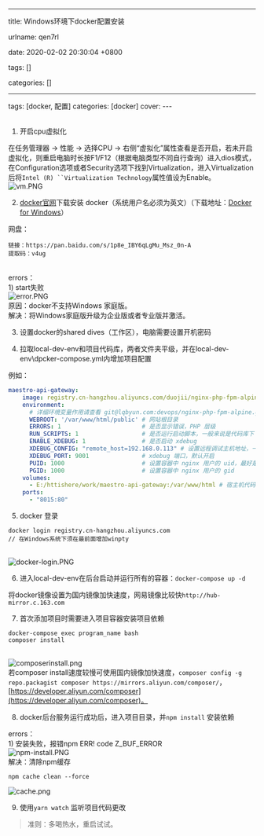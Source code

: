 
---

title: Windows环境下docker配置安装

urlname: qen7rl

date: 2020-02-02 20:30:04 +0800

tags: []

categories: []

---
tags: [docker, 配置]
categories: [docker]
cover:
---<br /><!-- more --><br />

1. 开启cpu虚拟化

在任务管理器 → 性能 → 选择CPU → 右侧“虚拟化”属性查看是否开启，若未开启虚拟化，则重启电脑时长按F1/F12（根据电脑类型不同自行查询）进入dios模式，在Configuration选项或者Security选项下找到Virtualization，进入Virtualization后将`Intel (R) ``Virtualization Technology`属性值设为Enable。<br />![vm.PNG](https://cdn.nlark.com/yuque/0/2020/png/250093/1580649379168-febc0a55-5cae-4303-81cd-8df2990aedcf.png#align=left&display=inline&height=304&margin=%5Bobject%20Object%5D&name=vm.PNG&originHeight=304&originWidth=647&size=15454&status=done&style=none&width=647)

2. [docker官网](https://hub.docker.com/editions/community/docker-ce-desktop-windows)下载安装 docker（系统用户名必须为英文）（下载地址：[Docker for Windows](https://download.docker.com/win/stable/Docker%20for%20Windows%20Installer.exe)）

网盘：
```
链接：https://pan.baidu.com/s/1p8e_IBY6qLgMu_Msz_0n-A 
提取码：v4ug
```

<br />errors：<br />1) start失败<br />![error.PNG](https://cdn.nlark.com/yuque/0/2020/png/250093/1580651886751-15bbd2e4-ae11-439e-a3da-ab50d1928a3a.png#align=left&display=inline&height=866&margin=%5Bobject%20Object%5D&name=error.PNG&originHeight=866&originWidth=1018&size=155367&status=done&style=none&width=1018)<br />原因：docker不支持Windows 家庭版。<br />解决：将Windows家庭版升级为企业版或者专业版并激活。<br />

3. 设置docker的shared dives（工作区），电脑需要设置开机密码



4. 拉取local-dev-env和项目代码库，两者文件夹平级，并在local-dev-env\dpcker-compose.yml内增加项目配置

例如：<br />

```yaml
maestro-api-gateway:
    image: registry.cn-hangzhou.aliyuncs.com/duojii/nginx-php-fpm-alpine
    environment:
      # 详细环境变量作用请查看 git@lqbyun.com:devops/nginx-php-fpm-alpine.git 里的 scripts/start.sh
      WEBROOT: '/var/www/html/public' # 网站根目录
      ERRORS: 1                       # 是否显示错误，PHP 层级
      RUN_SCRIPTS: 1                  # 是否运行启动脚本，一般来说是代码库下 scripts 目录下的脚本
      ENABLE_XDEBUG: 1                # 是否启动 xdebug
      XDEBUG_CONFIG: "remote_host=192.168.0.113" # 设置远程调试主机地址，一般来说为宿主机地址
      XDEBUG_PORT: 9001               # xdebug 端口，默认开启
      PUID: 1000                      # 设置容器中 nginx 用户的 uid，最好是和本机的当前用户 uid 保持一致，否则在 Linux,OSX环境下可能会出现权限问题
      PGID: 1000                      # 设置容器中 nginx 用户的 gid
    volumes:
      - E:/httishere/work/maestro-api-gateway:/var/www/html # 宿主机代码目录映射到容器中
    ports:
      - "8015:80"  
```


5. docker 登录
```git
docker login registry.cn-hangzhou.aliyuncs.com
// 在Windows系统下须在最前面增加winpty
```

<br />![docker-login.PNG](https://cdn.nlark.com/yuque/0/2020/png/250093/1580657621970-6de2bb85-4817-47e8-be31-d98df37a0ed1.png#align=left&display=inline&height=100&margin=%5Bobject%20Object%5D&name=docker-login.PNG&originHeight=100&originWidth=770&size=10424&status=done&style=none&width=770)<br />

6. 进入local-dev-env在后台启动并运行所有的容器：`docker-compose up -d`

将docker镜像设置为国内镜像加快速度，网易镜像比较快`http://hub-mirror.c.163.com`

7. 首次添加项目时需要进入项目容器安装项目依赖



```git
docker-compose exec program_name bash
composer install
```

<br />![composerinstall.png](https://cdn.nlark.com/yuque/0/2020/png/250093/1580710175621-5e102702-9f06-43e3-a74b-251e359d5e4f.png#align=left&display=inline&height=411&margin=%5Bobject%20Object%5D&name=composerinstall.png&originHeight=411&originWidth=906&size=44255&status=done&style=none&width=906)<br />若composer install速度较慢可使用国内镜像加快速度，`composer config -g repo.packagist composer https://mirrors.aliyun.com/composer/`，[https://developer.aliyun.com/composer](https://developer.aliyun.com/composer)。<br />

8. docker后台服务运行成功后，进入项目目录，并`npm install` 安装依赖

errors：<br />1) 安装失败，报错npm ERR! code Z_BUF_ERROR<br />![npm-install.PNG](https://cdn.nlark.com/yuque/0/2020/png/250093/1580698180249-a44d4b92-4f8c-4632-8081-614af727c9dc.png#align=left&display=inline&height=184&margin=%5Bobject%20Object%5D&name=npm-install.PNG&originHeight=184&originWidth=1195&size=14578&status=done&style=none&width=1195)<br />解决：清除npm缓存<br />

```git
npm cache clean --force
```
![cache.png](https://cdn.nlark.com/yuque/0/2020/png/250093/1580698282547-df9678d5-fd2a-41e1-9f8a-2f26a30c79f3.png#align=left&display=inline&height=267&margin=%5Bobject%20Object%5D&name=cache.png&originHeight=267&originWidth=766&size=19726&status=done&style=none&width=766)<br />

9. 使用`yarn watch` 监听项目代码更改



> 准则：多喝热水，重启试试。



